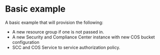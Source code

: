 # Basic example

<!--
The basic example should call the module(s) stored in this repository with a basic configuration.
Note, there is a pre-commit hook that will take the title of each example and include it in the repos main README.md.
The text below should describe exactly what resources are provisioned / configured by the example.
-->

A basic example that will provision the following:
- A new resource group if one is not passed in.
- A new Security and Compliance Center instance with new COS bucket configuration
- SCC and COS Service to service authorization policy.
